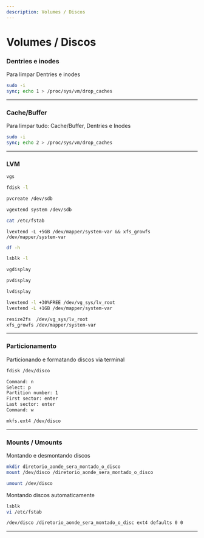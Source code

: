 ```yaml
---
description: Volumes / Discos
---
```


# Volumes / Discos

### Dentries e inodes

Para limpar  Dentries e inodes

```bash
sudo -i
sync; echo 1 > /proc/sys/vm/drop_caches
```

***

### Cache/Buffer

Para limpar tudo: Cache/Buffer, Dentries e Inodes

```bash
sudo -i
sync; echo 2 > /proc/sys/vm/drop_caches
```

***

### LVM

```bash
vgs
```

```bash
fdisk -l
```

```bash
pvcreate /dev/sdb
```

```bash
vgextend system /dev/sdb
```

```bash
cat /etc/fstab
```

```basic
lvextend -L +5GB /dev/mapper/system-var && xfs_growfs /dev/mapper/system-var
```

```bash
df -h
```

```bash
lsblk -l
```

```bash
vgdisplay
```

```bash
pvdisplay
```

```bash
lvdisplay
```

```bash
lvextend -l +30%FREE /dev/vg_sys/lv_root
lvextend -L +1GB /dev/mapper/system-var
```

```bash
resize2fs  /dev/vg_sys/lv_root
xfs_growfs /dev/mapper/system-var
```

***

### Particionamento

Particionando e formatando discos via terminal

```bash
fdisk /dev/disco
```

```bash
Command: n
Select: p
Partition number: 1
First sector: enter
Last sector: enter
Command: w
```

```bash
mkfs.ext4 /dev/disco
```

***

### Mounts / Umounts

Montando e desmontando discos

```bash
mkdir diretorio_aonde_sera_montado_o_disco
mount /dev/disco /diretorio_aonde_sera_montado_o_disco
```

```bash
umount /dev/disco
```

Montando discos automaticamente

```bash
lsblk
vi /etc/fstab
```

```bash
/dev/disco /diretorio_aonde_sera_montado_o_disc ext4 defaults 0 0
```

***
